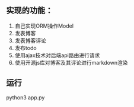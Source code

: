 实现的功能：
--------
1. 自己实现ORM操作Model
2. 发表博客
3. 发表博客评论
4. 发布todo
5. 使用ajax技术对后端api路由进行请求
6. 使用开源js库对博客及其评论进行markdown渲染

运行
---------
python3 app.py